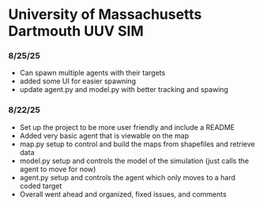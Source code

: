 # University of Massachusetts Dartmouth UUV SIM

### 8/25/25
* Can spawn multiple agents with their targets
* added some UI for easier spawning
* update agent.py and model.py with better tracking and spawing

### 8/22/25
* Set up the project to be more user friendly and include a README
* Added very basic agent that is viewable on the map
* map.py setup to control and build the maps from shapefiles and retrieve data
* model.py setup and controls the model of the simulation (just calls the agent to move for now)
* agent.py setup and controls the agent which only moves to a hard coded target
* Overall went ahead and organized, fixed issues, and comments
